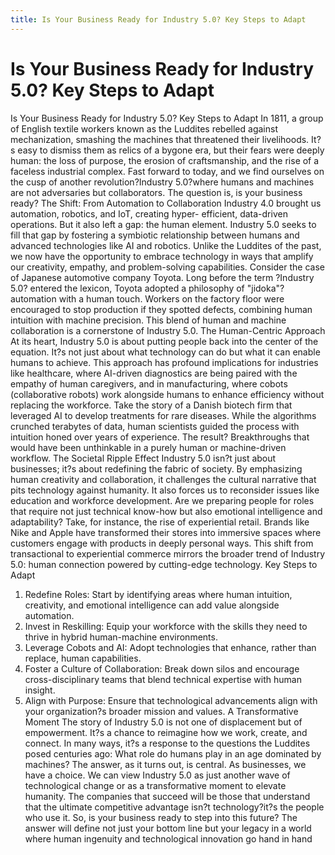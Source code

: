 ```yaml
---
title: Is Your Business Ready for Industry 5.0? Key Steps to Adapt
---
```


# Is Your Business Ready for Industry 5.0? Key Steps to Adapt

Is Your Business Ready for Industry 5.0? Key Steps to Adapt
In 1811, a group of English textile workers known as the Luddites rebelled 
against mechanization, smashing the machines that threatened their 
livelihoods. It?s easy to dismiss them as relics of a bygone era, but their 
fears were deeply human: the loss of purpose, the erosion of craftsmanship, 
and the rise of a faceless industrial complex. Fast forward to today, and we 
find ourselves on the cusp of another revolution?Industry 5.0?where 
humans and machines are not adversaries but collaborators. The question 
is, is your business ready?
The Shift: From Automation to Collaboration
Industry 4.0 brought us automation, robotics, and IoT, creating hyper-
efficient, data-driven operations. But it also left a gap: the human element. 
Industry 5.0 seeks to fill that gap by fostering a symbiotic relationship 
between humans and advanced technologies like AI and robotics. Unlike the
Luddites of the past, we now have the opportunity to embrace technology in
ways that amplify our creativity, empathy, and problem-solving capabilities.
Consider the case of Japanese automotive company Toyota. Long before the 
term ?Industry 5.0? entered the lexicon, Toyota adopted a philosophy of 
"jidoka"?automation with a human touch. Workers on the factory floor were
encouraged to stop production if they spotted defects, combining human 
intuition with machine precision. This blend of human and machine 
collaboration is a cornerstone of Industry 5.0.
The Human-Centric Approach
At its heart, Industry 5.0 is about putting people back into the center of the 
equation. It?s not just about what technology can do but what it can enable 
humans to achieve. This approach has profound implications for industries 
like healthcare, where AI-driven diagnostics are being paired with the 
empathy of human caregivers, and in manufacturing, where cobots 
(collaborative robots) work alongside humans to enhance efficiency without 
replacing the workforce.
Take the story of a Danish biotech firm that leveraged AI to develop 
treatments for rare diseases. While the algorithms crunched terabytes of 
data, human scientists guided the process with intuition honed over years of
experience. The result? Breakthroughs that would have been unthinkable in
a purely human or machine-driven workflow.
The Societal Ripple Effect
Industry 5.0 isn?t just about businesses; it?s about redefining the fabric of 
society. By emphasizing human creativity and collaboration, it challenges 
the cultural narrative that pits technology against humanity. It also forces 
us to reconsider issues like education and workforce development. Are we 
preparing people for roles that require not just technical know-how but also 
emotional intelligence and adaptability?
Take, for instance, the rise of experiential retail. Brands like Nike and Apple
have transformed their stores into immersive spaces where customers 
engage with products in deeply personal ways. This shift from transactional 
to experiential commerce mirrors the broader trend of Industry 5.0: human 
connection powered by cutting-edge technology.
Key Steps to Adapt
1. Redefine Roles: Start by identifying areas where human intuition, 
creativity, and emotional intelligence can add value alongside 
automation.
2. Invest in Reskilling: Equip your workforce with the skills they need 
to thrive in hybrid human-machine environments.
3. Leverage Cobots and AI: Adopt technologies that enhance, rather 
than replace, human capabilities.
4. Foster a Culture of Collaboration: Break down silos and encourage
cross-disciplinary teams that blend technical expertise with human 
insight.
5. Align with Purpose: Ensure that technological advancements align 
with your organization?s broader mission and values.
A Transformative Moment
The story of Industry 5.0 is not one of displacement but of empowerment. 
It?s a chance to reimagine how we work, create, and connect. In many ways,
it?s a response to the questions the Luddites posed centuries ago: What role 
do humans play in an age dominated by machines? The answer, as it turns 
out, is central.
As businesses, we have a choice. We can view Industry 5.0 as just another 
wave of technological change or as a transformative moment to elevate 
humanity. The companies that succeed will be those that understand that 
the ultimate competitive advantage isn?t technology?it?s the people who 
use it.
So, is your business ready to step into this future? The answer will define 
not just your bottom line but your legacy in a world where human ingenuity 
and technological innovation go hand in hand